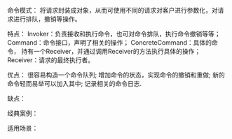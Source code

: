 命令模式：
    将请求封装成对象，从而可使用不同的请求对客户进行参数化，对请求进行排队，撤销等操作。

特点：
    Invoker：负责接收和执行命令，也可对命令排队，执行命令撤销等等；
    Command：命令接口，声明了相关的操作；
    ConcreteCommand：具体的命令， 持有一个Receiver，并通过调用Receiver的方法执行具体的操作；
    Receiver：请求的最终执行者。

优点：
    很容易构造一个命令队列;
    增加命令的状态，实现命令的撤销和重做;
    新的命令轻而易举可以加入其中;
    记录相关的命令日志.

缺点：
    

经典案例：
    

适用场景：
    